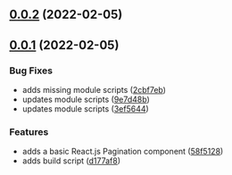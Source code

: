 ## [0.0.2](https://github.com/ghoshnirmalya/react-pagination-component/compare/0.0.1...0.0.2) (2022-02-05)



## [0.0.1](https://github.com/ghoshnirmalya/react-pagination-component/compare/0.0.1...0.0.2) (2022-02-05)


### Bug Fixes

* adds missing module scripts ([2cbf7eb](https://github.com/ghoshnirmalya/react-pagination-component/commit/2cbf7ebbf79235500046144ca06eb28d33de1ea6))
* updates module scripts ([9e7d48b](https://github.com/ghoshnirmalya/react-pagination-component/commit/9e7d48bb47e71c317c0d662edfb3484439eefff2))
* updates module scripts ([3ef5644](https://github.com/ghoshnirmalya/react-pagination-component/commit/3ef56446e072e479e84da779a44ec562be3942c4))


### Features

* adds a basic React.js Pagination component ([58f5128](https://github.com/ghoshnirmalya/react-pagination-component/commit/58f51280cc071ed748ce65eb2702bfea6c832843))
* adds build script ([d177af8](https://github.com/ghoshnirmalya/react-pagination-component/commit/d177af841f4943dca3e85c15ea01fffad6b59558))

